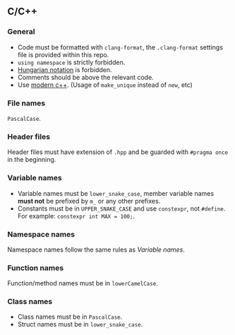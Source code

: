 ## C/C++

### General

- Code must be formatted with `clang-format`, the `.clang-format` settings file is provided within this repo.
- `using namespace` is strictly forbidden.
- [Hungarian notation](https://en.wikipedia.org/wiki/Hungarian_notation) is forbidden.
- Comments should be above the relevant code.
- Use [modern c++](http://www.modernescpp.com/index.php/what-is-modern-c). (Usage of `make_unique` instead of `new`,
  etc)

### File names

`PascalCase`.

### Header files

Header files must have extension of `.hpp` and be guarded with `#pragma once` in the beginning.

### Variable names

- Variable names must be `lower_snake_case`, member variable names **must not** be prefixed by `m_` or any other
  prefixes.
- Constants must be in `UPPER_SNAKE_CASE` and use `constexpr`, not `#define`. For example: `constexpr int MAX = 100;`.

### Namespace names

Namespace names follow the same rules as *Variable names*.

### Function names

Function/method names must be in `lowerCamelCase`.

### Class names

- Class names must be in `PascalCase`.
- Struct names must be in `lower_snake_case`.
